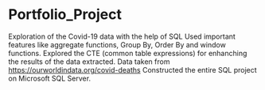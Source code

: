 # Portfolio_Project
Exploration of the Covid-19 data with the help of SQL
Used important features like aggregate functions, Group By, Order By and window functions.
Explored the CTE (common table expressions) for enhanching the results of the data extracted. 
Data taken from https://ourworldindata.org/covid-deaths
Constructed the entire SQL project on Microsoft SQL Server.
